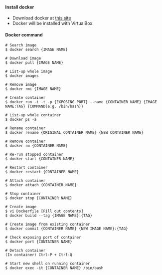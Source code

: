 #### Install docker

- Download docker at <a href="https://www.docker.com/docker-toolbox" target="_blank">this site</a>
- Docker will be installed with VirtualBox


#### Docker command

~~~
# Search image
$ docker search {IMAGE NAME}

# Download image
$ docker pull {IMAGE NAME}

# List-up whole image
$ docker images

# Remove image
$ docker rmi {IMAGE NAME}

# Create container
$ docker run -i -t -p {EXPOSING PORT} --name {CONTAINER NAME} {IMAGE NAME:TAG} {COMMAND(e.g. /bin/bash)}

# List-up whole container
$ docker ps -a

# Rename container
$ docker rename {ORIGINAL CONTAINER NAME} {NEW CONTAINER NAME}

# Remove container
$ docker rm {CONTAINER NAME}

# Re-run stopped container
$ docker start {CONTAINER NAME}

# Restart container
$ docker restart {CONTAINER NAME}

# Attach container
$ docker attach {CONTAINER NAME}

# Stop container
$ docker stop {CONTAINER NAME}

# Create image
$ vi Dockerfile [Fill out contents]
$ docker build --tag {IMAGE NAME}:{TAG}

# Create image from existing container
$ docker commit {CONTAINER NAME} {NEW IMAGE NAME}:{TAG}

# Check exposing port of container
$ docker port {CONTAINER NAME}

# Detach container
(In container) Ctrl-P + Ctrl-Q

# Start new shell on running container
$ docker exec -it {CONTAINER NAME} /bin/bash
~~~~

